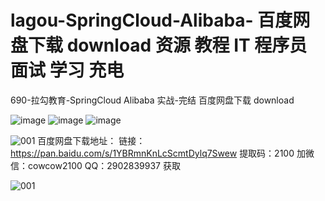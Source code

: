 # lagou-SpringCloud-Alibaba-  百度网盘下载 download 资源 教程 IT 程序员 面试 学习 充电

690-拉勾教育-SpringCloud Alibaba 实战-完结 百度网盘下载 download


![image](https://user-images.githubusercontent.com/91378327/135026806-ce2d2511-241c-4d5a-9d74-9d230ae18bae.png)
![image](https://user-images.githubusercontent.com/91378327/135026819-d04b5a54-b51f-4033-867c-7f7e8a4574aa.png)
![image](https://user-images.githubusercontent.com/91378327/135026839-aee0b10e-076b-421a-b497-75adb8aae750.png)

![001](https://user-images.githubusercontent.com/91378327/135026853-9d491a2d-3907-4415-a0cf-a73f2df61c20.png)
百度网盘下载地址：
链接：https://pan.baidu.com/s/1YBRmnKnLcScmtDylq7Swew 
提取码：2100 
加微信：cowcow2100   QQ：2902839937 获取

![001](https://user-images.githubusercontent.com/91378327/135026853-9d491a2d-3907-4415-a0cf-a73f2df61c20.png)
